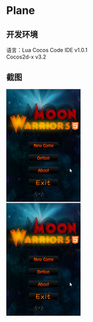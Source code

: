 # Plane
## 开发环境
语言：Lua
Cocos Code IDE v1.0.1 <br/>
Cocos2d-x v3.2
## 截图
![1](./img/1.png) <br/>
![2](./img/1.png)

